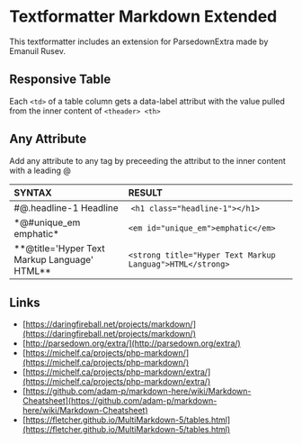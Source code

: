 Textformatter Markdown Extended
===============================

This textformatter includes an extension for ParsedownExtra made by Emanuil Rusev.

## Responsive Table

Each `<td>` of a table column gets a data-label attribut with the value pulled from the inner content of `<theader> <th>`

## Any Attribute

Add any attribute to any tag by preceeding the attribut to the inner content with a leading @

| SYNTAX | RESULT |
|:-|:-| 
| \#@.headline-1 Headline | `<h1 class="headline-1"></h1>` |
| \*@#unique_em emphatic* | `<em id="unique_em">emphatic</em>` |
| \*\*@title='Hyper Text Markup Language' HTML** | `<strong title="Hyper Text Markup Languag">HTML</strong>` |

## Links

+ [https://daringfireball.net/projects/markdown/](https://daringfireball.net/projects/markdown/)
+ [http://parsedown.org/extra/](http://parsedown.org/extra/)
+ [https://michelf.ca/projects/php-markdown/](https://michelf.ca/projects/php-markdown/)
+ [https://michelf.ca/projects/php-markdown/extra/](https://michelf.ca/projects/php-markdown/extra/)
+ [https://github.com/adam-p/markdown-here/wiki/Markdown-Cheatsheet](https://github.com/adam-p/markdown-here/wiki/Markdown-Cheatsheet)
+ [https://fletcher.github.io/MultiMarkdown-5/tables.html](https://fletcher.github.io/MultiMarkdown-5/tables.html)